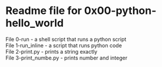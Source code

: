 # Readme file for 0x00-python-hello_world  

File 0-run - a shell script that runs a python script  
File 1-run_inline - a script that runs python code  
File 2-print.py - prints a string exactly  
File 3-print_numbe.py - prints number and integer  
